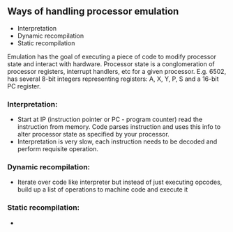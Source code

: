 ## Ways of handling processor emulation
- Interpretation
- Dynamic recompilation
- Static recompilation

Emulation has the goal of executing a piece of code to modify processor state and interact with hardware.
Processor state is a conglomeration of processor registers, interrupt handlers, etc for a given processor. E.g. 6502, has several 8-bit integers representing registers: A, X, Y, P, S and a 16-bit PC register.

### Interpretation:
- Start at IP (instruction pointer or PC - program counter) read the instruction from memory. Code parses instruction and uses this info to alter processor state as specified by your processor.
- Interpretation is very slow, each instruction needs to be decoded and perform requisite operation.

### Dynamic recompilation:
- Iterate over code like interpreter but instead of just executing opcodes, build up a list of operations to machine code and execute it 

### Static recompilation:
- 
